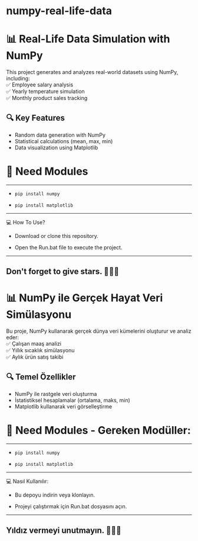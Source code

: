 # numpy-real-life-data
# 📊 Real-Life Data Simulation with NumPy

This project generates and analyzes real-world datasets using NumPy, including:  
✅ Employee salary analysis  
✅ Yearly temperature simulation  
✅ Monthly product sales tracking  

## 🔍 Key Features  
- Random data generation with NumPy  
- Statistical calculations (mean, max, min)  
- Data visualization using Matplotlib

# 🔧 Need Modules

-----------------------------------
* ``` pip install numpy ```

* ``` pip install matplotlib ```

-----------------------------------

💻 How To Use? 

* Download or clone this repository.

* Open the Run.bat file to execute the project.
  
-----------------------------------

## Don't forget to give stars. 🌟🌟🌟




# 📊 NumPy ile Gerçek Hayat Veri Simülasyonu

Bu proje, NumPy kullanarak gerçek dünya veri kümelerini oluşturur ve analiz eder:  
✅ Çalışan maaş analizi  
✅ Yıllık sıcaklık simülasyonu  
✅ Aylık ürün satış takibi  

## 🔍 Temel Özellikler  
- NumPy ile rastgele veri oluşturma  
- İstatistiksel hesaplamalar (ortalama, maks, min)  
- Matplotlib kullanarak veri görselleştirme  

# 🔧 Need Modules - Gereken Modüller:

-----------------------------------
* ``` pip install numpy ```

* ``` pip install matplotlib ```

-----------------------------------

💻 Nasıl Kullanılır:

* Bu depoyu indirin veya klonlayın.

* Projeyi çalıştırmak için Run.bat dosyasını açın.
  
-----------------------------------

## Yıldız vermeyi unutmayın. 🌟🌟🌟

